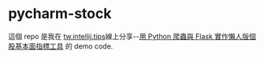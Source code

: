 # pycharm-stock
這個 repo 是我在 [tw.intellij.tips](https://tw.intellij.tips/)線上分享--[用 Python 爬蟲與 Flask 實作懶人版個股基本面指標工具](https://tw.intellij.tips/webinars/vsof7d/build-stock-crawlers-and-api-using-python-and-flask?fbclid=IwAR0ndvLKJlmPS6K4X_fJ1wggQLp16qbShAfNHwrm_402pPkM93UpUc215TY) 的 demo code.
